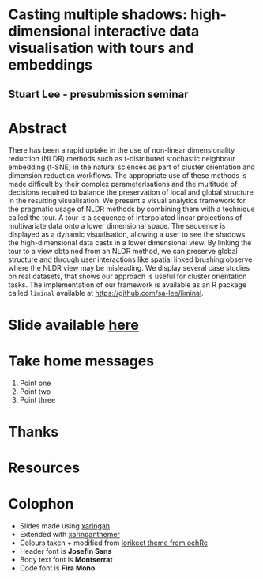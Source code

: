 # Casting multiple shadows: high-dimensional interactive data visualisation with tours and embeddings 

## Stuart Lee - presubmission seminar

# Abstract

There has been a rapid uptake in the use of non-linear dimensionality reduction (NLDR) methods such as t-distributed stochastic neighbour embedding (t-SNE) in the natural sciences as part of cluster orientation and dimension reduction workflows. The appropriate use of these methods is made difficult by their complex parameterisations and the multitude of decisions required to balance the preservation of
local and global structure in the resulting visualisation. We present a visual analytics framework for the pragmatic usage of NLDR methods by combining them with a technique called the tour. A tour is a sequence of interpolated linear projections of multivariate data onto a lower dimensional space. The sequence is displayed as a dynamic visualisation, allowing a user to see the shadows the high-dimensional data casts in a lower dimensional view. By linking the tour to a view
obtained from an NLDR method, we can preserve global structure and through user interactions like spatial linked brushing observe where
the NLDR view may be misleading. We display several case 
studies on real datasets, that shows our approach is useful for
cluster orientation tasks. 
The implementation of our framework is available as an R package called `liminal` available at https://github.com/sa-lee/liminal.


# Slide available [here](https://bit.ly/FILL-ME-IN)

# Take home messages 

1. Point one
1. Point two
1. Point three

# Thanks

# Resources

# Colophon

  - Slides made using [xaringan](https://github.com/yihui/xaringan)
  - Extended with
    [xaringanthemer](https://github.com/gadenbuie/xaringanthemer)
  - Colours taken + modified from [lorikeet theme from
    ochRe](https://github.com/ropenscilabs/ochRe)
  - Header font is **Josefin Sans**
  - Body text font is **Montserrat**
  - Code font is **Fira Mono**

